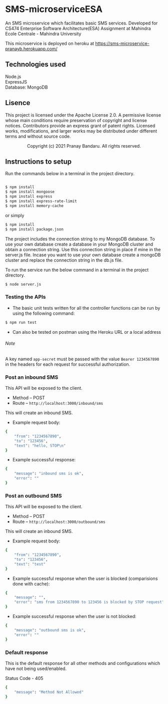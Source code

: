# SMS-microserviceESA
An SMS microservice which facilitates basic SMS services. Developed for CS474 Enterprise Software Architecture(ESA) Assignment at Mahindra Ecole Centrale - Mahindra University

This microservice is deployed on heroku at https://sms-microservice-pranayb.herokuapp.com/

## Technologies used
Node.js <br />
ExpressJS <br />
Database: MongoDB

## Lisence
 This project is licensed under the Apache License 2.0.
 A permissive license whose main conditions require preservation of copyright and license notices. Contributors provide an express grant of patent rights. Licensed works, modifications, and larger works may be distributed under different terms and without source code.
 <p align="center"> Copyright (c) 2021 Pranay Bandaru. All rights reserved.</p>

## Instructions to setup
Run the commands below in a terminal in the project directory.
```bash

$ npm install
$ npm install mongoose
$ npm install express
$ npm install express-rate-limit
$ npm install memory-cache
```
or simply 

```bash
$ npm install
$ npm install package.json
```

The project includes the connection string to my MongoDB database. To use your own database create a database in your MongoDB cluster and obtain a connection string. 
Use this connection string in place if mine in the server.js file.
Incase you want to use your own database create a mongoDB cluster and replace the connection string in the db.js file.

To run the service run the below command in a terminal in the project directory.
```bash
$ node server.js
```

### Testing the APIs
- The basic unit tests written  for all the controller functions can be run by using the following command:
```bash
$ npm run test
```
- Can also be tested on postman using the Heroku URL or a local address

###### Note
A key named ```app-secret``` must be passed with the value ```Bearer 1234567890``` in the headers for each request for successful authorization.

### Post an inbound SMS
This API will be exposed to the client.

- Method – POST
- Route – ```http://localhost:3000/inbound/sms```

This will create an inbound SMS.

- Example request body:
```bash
{
    "from": "1234567890",
    "to": "123456",
    "text": "hello, STOP\n"
}
```

- Example successful response:
```bash
{
    "message": "inbound sms is ok",
    "error": ""
}
```

### Post an outbound SMS
This API will be exposed to the client.

- Method – POST
- Route – ```http://localhost:3000/outbound/sms```

This will create an inbound SMS.

- Example request body:
```bash
{
    "from": "1234567890",
    "to": "123456",
    "text": "test"
}
```

- Example successful response when the user is blocked (comparisions done with cache):
```bash
{
    "message": "",
    "error": "sms from 1234567890 to 123456 is blocked by STOP request"
}
```

- Example successful response when the user is not blocked:
```bash
{
    "message": "outbound sms is ok",
    "error": ""
}
```

### Default response
This is the default response for all other methods and configurations which have not being used/enabled.

Status Code - 405 
```bash
{
    "message": "Method Not Allowed"
}
```






